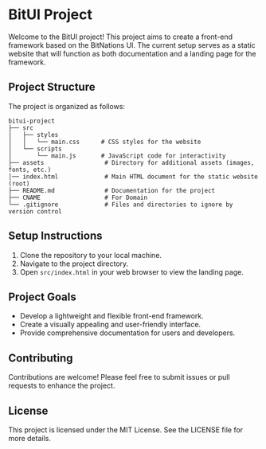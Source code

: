 # BitUI Project

Welcome to the BitUI project! This project aims to create a front-end framework based on the BitNations UI. The current setup serves as a static website that will function as both documentation and a landing page for the framework.

## Project Structure

The project is organized as follows:

```
bitui-project
├── src
│   ├── styles
│   │   └── main.css      # CSS styles for the website
│   └── scripts
│       └── main.js       # JavaScript code for interactivity
├── assets                 # Directory for additional assets (images, fonts, etc.)
│── index.html             # Main HTML document for the static website (root)
├── README.md              # Documentation for the project
├── CNAME                  # For Domain
└── .gitignore             # Files and directories to ignore by version control
```

## Setup Instructions

1. Clone the repository to your local machine.
2. Navigate to the project directory.
3. Open `src/index.html` in your web browser to view the landing page.

## Project Goals

- Develop a lightweight and flexible front-end framework.
- Create a visually appealing and user-friendly interface.
- Provide comprehensive documentation for users and developers.

## Contributing

Contributions are welcome! Please feel free to submit issues or pull requests to enhance the project.

## License

This project is licensed under the MIT License. See the LICENSE file for more details.